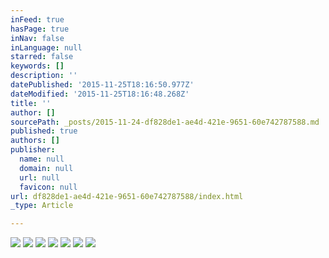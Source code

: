 ```yaml
---
inFeed: true
hasPage: true
inNav: false
inLanguage: null
starred: false
keywords: []
description: ''
datePublished: '2015-11-25T18:16:50.977Z'
dateModified: '2015-11-25T18:16:48.268Z'
title: ''
author: []
sourcePath: _posts/2015-11-24-df828de1-ae4d-421e-9651-60e742787588.md
published: true
authors: []
publisher:
  name: null
  domain: null
  url: null
  favicon: null
url: df828de1-ae4d-421e-9651-60e742787588/index.html
_type: Article

---
```

![](https://the-grid-user-content.s3-us-west-2.amazonaws.com/f7e01118-300a-4ab1-adf2-7d4f643b1716.png)
![](https://the-grid-user-content.s3-us-west-2.amazonaws.com/3cd80ed2-6550-4aea-bb47-0292cb159f80.jpg)
![](https://the-grid-user-content.s3-us-west-2.amazonaws.com/a70d470c-b3e1-4068-b2c2-2453532c60eb.jpg)
![](https://the-grid-user-content.s3-us-west-2.amazonaws.com/c66e3372-a620-475d-ac1a-1e650f613707.jpg)
![](https://the-grid-user-content.s3-us-west-2.amazonaws.com/80f82e4f-3b2e-487f-85a3-8465db458b49.jpg)
![](https://the-grid-user-content.s3-us-west-2.amazonaws.com/0c75cbc6-1b8d-4434-9df8-338e46a3ded8.jpg)
![](https://the-grid-user-content.s3-us-west-2.amazonaws.com/90061d6b-a4f4-43eb-b802-2490bc4cf52b.jpg)